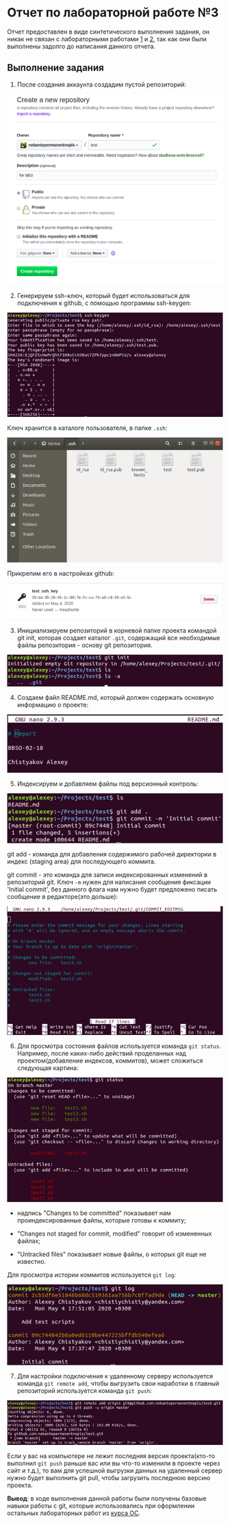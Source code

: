 # Отчет по лабораторной работе №3

Отчет предоставлен в виде синтетического выполнения задания, он никак не связан с лабораторными работами [1](https://github.com/nebantepermanentnopls/OSLabReports/tree/master/lab1) и [2](https://github.com/nebantepermanentnopls/OSLabReports/tree/master/lab2), так как они были выполнены задолго до написания данного отчета.

## Выполнение задания

1) После создания аккаунта создадим пустой репозиторий:

![](https://github.com/nebantepermanentnopls/OSLabReports/blob/master/lab3/images/image1.png)

2) Генерируем ssh-ключ, который будет использоваться для подключения к github, с помощью программы ssh-keygen:

![](https://github.com/nebantepermanentnopls/OSLabReports/blob/master/lab3/images/image2.png)

Ключ хранится в каталоге пользователя, в папке ```.ssh```:

![](https://github.com/nebantepermanentnopls/OSLabReports/blob/master/lab3/images/image3.png)

Прикрепим его в настройках github:

![](https://github.com/nebantepermanentnopls/OSLabReports/blob/master/lab3/images/image10.png)

3) Инициализируем репозиторий в корневой папке проекта командой git init, которая создает каталог ```.git```, содержащий все необходимые файлы репозитория - основу git репозитория.

![](https://github.com/nebantepermanentnopls/OSLabReports/blob/master/lab3/images/image4.png)

4) Создаем файл README.md, который должен содержать основную информацию о проекте:

![](https://github.com/nebantepermanentnopls/OSLabReports/blob/master/lab3/images/image5.png)

5) Индексируем и добавляем файлы под версионный контроль:

![](https://github.com/nebantepermanentnopls/OSLabReports/blob/master/lab3/images/image6.png)

git add - команда для добавления содержимого рабочей директории в индекс (staging area) для последующего коммита.

git commit - это команда для записи индексированных изменений в репозиторий git. Ключ ```-m``` нужен для написания сообщения фиксации 'Initial commit', без данного флага нам нужно будет предложено писать сообщение в редакторе(это дольше):

![](https://github.com/nebantepermanentnopls/OSLabReports/blob/master/lab3/images/image6.1.png)

6) Для просмотра состояния файлов используется команда ```git status```. Например, после каких-либо действий проделанных над проектом(добавление индексов, коммитов), может сложиться следующая картина:

![](https://github.com/nebantepermanentnopls/OSLabReports/blob/master/lab3/images/image7.png)

* надпись "Changes to be committed" показывает нам проиндексированные файлы, которые готовы к коммиту;

* "Changes not staged for commit, modified" говорит об измененных файлах;

* "Untracked files" показывает новые файлы, о которых git еще не известно.

Для просмотра истории коммитов используется ```git log```:

![](https://github.com/nebantepermanentnopls/OSLabReports/blob/master/lab3/images/image8.png)

7) Для настройки подключения к удаленному серверу используется команда ```git remote add```, чтобы выгрузить свои наработки в главный репозиторий используется команда ```git push```:

![](https://github.com/nebantepermanentnopls/OSLabReports/blob/master/lab3/images/image11.png)

Если у вас на компьютере не лежит последняя версия проекта(кто-то выполнил ```git push``` раньше вас или вы что-то изменили в проекте через сайт и т.д.), то вам для успешной выгрузки данных на удаленный сервер нужно будет выполнить git pull, чтобы загрузить последнюю версию проекта.

**Вывод**: в ходе выполнения данной работы были получены базовые навыки работы с git, которые использовались при оформлении остальных лабораторных работ из [курса ОС](https://github.com/bykvaadm/OS/tree/master/admin).





